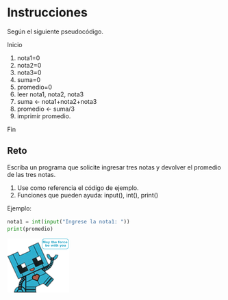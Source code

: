 # Instrucciones  

Según el siguiente pseudocódigo.

Inicio

 1. nota1=0
 2. nota2=0
 3. nota3=0
 4. suma=0
 5. promedio=0
 6. leer nota1, nota2, nota3
 7. suma <- nota1+nota2+nota3
 8. promedio <- suma/3
 9. imprimir promedio.
     
Fin

## Reto

Escriba un programa que solicite ingresar tres notas y devolver el promedio de las tres notas.

  1. Use como referencia el código de ejemplo. 
  2. Funciones que pueden ayuda: input(), int(), print()
     
Ejemplo:
```python
nota1 = int(input("Ingrese la nota1: "))
print(promedio)
```



![](assets/tecsuxf.png)
  
  